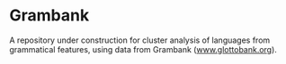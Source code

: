 # Grambank
A repository under construction for cluster analysis of languages from grammatical features, using data from Grambank (www.glottobank.org).
